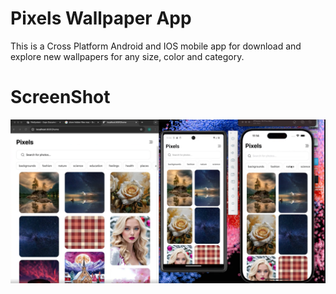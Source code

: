 
# Pixels Wallpaper App

This is a Cross Platform Android and IOS mobile app for download and explore new wallpapers for any size, color and category.

# ScreenShot
![Pixels Wallpaper](https://github.com/Shah-Hussain-Dev/pixels-wallpaper-app/blob/main/pixels-ss.png)
